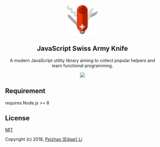 <p align="center"><img src="./assets/jssak-logo.png" alt="jssak" width="100" /></p> 
<h2 align="center">JavaScript Swiss Army Knife</h2>
<p align="center">A modern JavaScript utility library aiming to collect popular helpers and learn functional programming.</p>

<p align="center">
  <a href="https://travis-ci.org/EdgarAllanzp/jssak"><img src="https://travis-ci.org/EdgarAllanzp/jssak.svg?branch=master" /></a>
</p>

## Requirement

requires Node.js >= 8

## License

[MIT](http://opensource.org/licenses/MIT)

Copyright (c) 2018, [Peizhao (Edgar) Li](https://github.com/EdgarAllanzp)